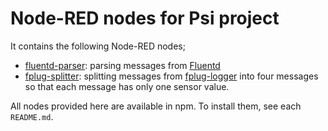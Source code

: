 Node-RED nodes for Psi project
================================

It contains the following Node-RED nodes;

* [fluentd-parser](./fluentd-parser/README.md): parsing messages from [Fluentd](http://www.fluentd.org/)
* [fplug-splitter](./fplug-splitter/README.md): splitting messages from [fplug-logger](https://github.com/jkawamoto/fplug-logger) into four messages so that each message has only one sensor value.

All nodes provided here are available in npm.
To install them, see each `README.md`.
